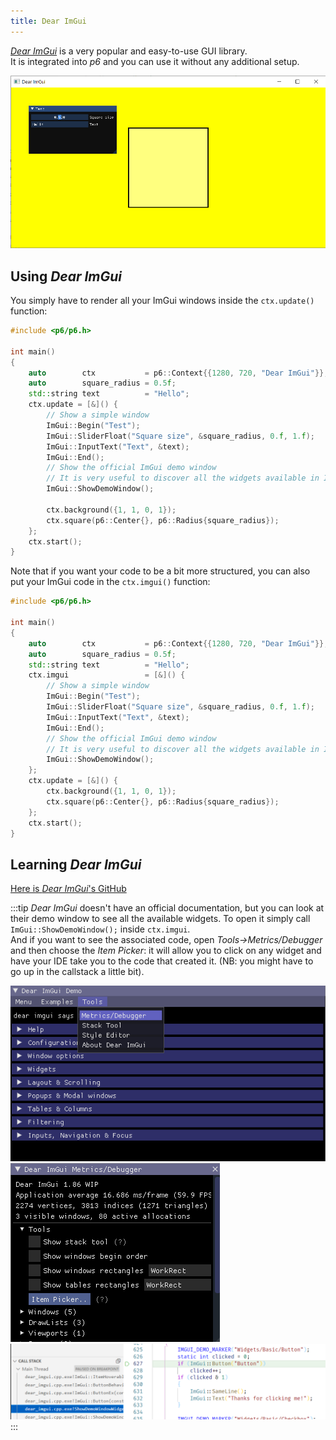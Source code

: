 ```yaml
---
title: Dear ImGui
---
```


[*Dear ImGui*](https://github.com/ocornut/imgui) is a very popular and easy-to-use GUI library.<br/>
It is integrated into *p6* and you can use it without any additional setup.

![Dear ImGui](./img/imgui.png)

## Using *Dear ImGui*

You simply have to render all your ImGui windows inside the `ctx.update()` function:

```cpp
#include <p6/p6.h>

int main()
{
    auto        ctx           = p6::Context{{1280, 720, "Dear ImGui"}};
    auto        square_radius = 0.5f;
    std::string text          = "Hello";
    ctx.update = [&]() {
        // Show a simple window
        ImGui::Begin("Test");
        ImGui::SliderFloat("Square size", &square_radius, 0.f, 1.f);
        ImGui::InputText("Text", &text);
        ImGui::End();
        // Show the official ImGui demo window
        // It is very useful to discover all the widgets available in ImGui
        ImGui::ShowDemoWindow();

        ctx.background({1, 1, 0, 1});
        ctx.square(p6::Center{}, p6::Radius{square_radius});
    };
    ctx.start();
}
```

Note that if you want your code to be a bit more structured, you can also put your ImGui code in the `ctx.imgui()` function:

```cpp
#include <p6/p6.h>

int main()
{
    auto        ctx           = p6::Context{{1280, 720, "Dear ImGui"}};
    auto        square_radius = 0.5f;
    std::string text          = "Hello";
    ctx.imgui                 = [&]() {
        // Show a simple window
        ImGui::Begin("Test");
        ImGui::SliderFloat("Square size", &square_radius, 0.f, 1.f);
        ImGui::InputText("Text", &text);
        ImGui::End();
        // Show the official ImGui demo window
        // It is very useful to discover all the widgets available in ImGui
        ImGui::ShowDemoWindow();
    };
    ctx.update = [&]() {
        ctx.background({1, 1, 0, 1});
        ctx.square(p6::Center{}, p6::Radius{square_radius});
    };
    ctx.start();
}
```

## Learning *Dear ImGui*

[Here is *Dear ImGui*'s GitHub](https://github.com/ocornut/imgui)

:::tip
*Dear ImGui* doesn't have an official documentation, but you can look at their demo window to see all the available widgets. To open it simply call `ImGui::ShowDemoWindow();` inside `ctx.imgui`.<br/>
And if you want to see the associated code, open *Tools->Metrics/Debugger* and then choose the *Item Picker*: it will allow you to click on any widget and have your IDE take you to the code that created it. (NB: you might have to go up in the callstack a little bit).

![](./img/imgui-demo-1.png)
![](./img/imgui-demo-2.png)
![](./img/imgui-callstack.png)
:::